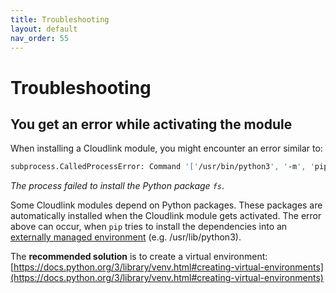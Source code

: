 ```yaml
---
title: Troubleshooting
layout: default
nav_order: 55
---
```


# Troubleshooting

## You get an error while activating the module

When installing a Cloudlink module, you might encounter an error similar to:

```sh
subprocess.CalledProcessError: Command '['/usr/bin/python3', '-m', 'pip', 'install', 'fs==2.4.16']' returned non-zero exit status 1          
```

*The process failed to install the Python package `fs`*.

Some Cloudlink modules depend on Python packages. These packages are automatically installed when the Cloudlink module gets activated.
The error above can occur, when `pip` tries to install the dependencies into an [externally managed environment](https://www.baeldung.com/linux/pip-fix-externally-managed-environment-error) (e.g. /usr/lib/python3).

The **recommended solution** is to create a virtual environment: [https://docs.python.org/3/library/venv.html#creating-virtual-environments](https://docs.python.org/3/library/venv.html#creating-virtual-environments)
